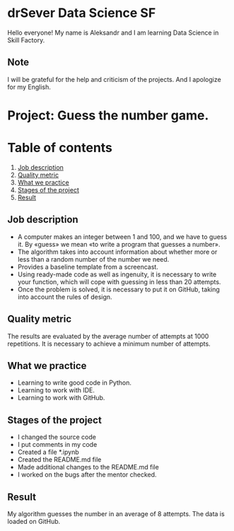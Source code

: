 # drSever Data Science SF
Hello everyone! My name is Aleksandr and I am learning Data Science in Skill Factory.
## Note
I will be grateful for the help and criticism of the projects. And I apologize for my English.

# Project: Guess the number game.
# Table of contents
1. [Job description](https://github.com/drSever/drSever_data_science/tree/main/Learning_projects_simple/project_1#Job-description)
2. [Quality metric](https://github.com/drSever/drSever_data_science/tree/main/Learning_projects_simple/project_1#Quality-metric)
3. [What we practice](https://github.com/drSever/drSever_data_science/tree/main/Learning_projects_simple/project_1#What-we-practice)
4. [Stages of the project](https://github.com/drSever/drSever_data_science/tree/main/Learning_projects_simple/project_1#Stages-of-the-project)
5. [Result](https://github.com/drSever/drSever_data_science/tree/main/Learning_projects_simple/project_1#Result)

## Job description

- A computer makes an integer between 1 and 100, and we have to guess it. By «guess» we mean «to write a program that guesses a number».
- The algorithm takes into account information about whether more or less than a random number of the number we need.
- Provides a baseline template from a screencast.
- Using ready-made code as well as ingenuity, it is necessary to write your function, which will cope with guessing in less than 20 attempts.
- Once the problem is solved, it is necessary to put it on GitHub, taking into account the rules of design.

## Quality metric

The results are evaluated by the average number of attempts at 1000 repetitions. It is necessary to achieve a minimum number of attempts.

## What we practice

- Learning to write good code in Python.
- Learning to work with IDE.
- Learning to work with GitHub.

## Stages of the project

- I changed the source code
- I put comments in my code
- Created a file *.ipynb
- Created the README.md file
- Made additional changes to the README.md file
- I worked on the bugs after the mentor checked.

## Result

My algorithm guesses the number in an average of 8 attempts. The data is loaded on GitHub.

